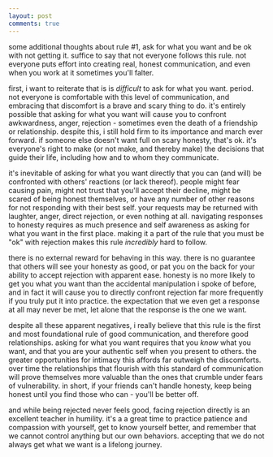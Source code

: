 ```yaml
---
layout: post
comments: true
---
```

some additional thoughts about rule #1, ask for what you want and be ok with not getting it. suffice to say that not everyone follows this rule. not everyone puts effort into creating real, honest communication, and even when you work at it sometimes you'll falter.

first, i want to reiterate that is is _difficult_ to ask for what you want. period. not everyone is comfortable with this level of communication, and embracing that discomfort is a brave and scary thing to do. it's entirely possible that asking for what you want will cause you to confront awkwardness, anger, rejection - sometimes even the death of a friendship or relationship. despite this, i still hold firm to its importance and march ever forward. if someone else doesn't want full on scary honesty, that's ok. it's everyone's right to make (or not make, and thereby make) the decisions that guide their life, including how and to whom they communicate.

it's inevitable of asking for what you want directly that you can (and will) be confronted with others' reactions (or lack thereof). people might fear causing pain, might not trust that you'll accept their decline, might be scared of being honest themselves, or have any number of other reasons for not responding with their best self. your requests may be returned with laughter, anger, direct rejection, or even nothing at all. navigating responses to honesty requires as much presence and self awareness as asking for what you want in the first place. making it a part of the rule that you must be "ok" with rejection makes this rule _incredibly_ hard to follow.

there is no external reward for behaving in this way. there is no guarantee that others will see your honesty as good, or pat you on the back for your ability to accept rejection with apparent ease. honesty is no more likely to get you what you want than the accidental manipulation i spoke of before, and in fact it will cause you to directly confront rejection far more frequently if you truly put it into practice. the expectation that we even get a response at all may never be met, let alone that the response is the one we want.

despite all these apparent negatives, i really believe that this rule is the first and most foundational rule of good communication, and therefore good relationships. asking for what you want requires that you _know_ what you want, and that you are your authentic self when you present to others. the greater opportunities for intimacy this affords far outweigh the discomforts. over time the relationships that flourish with this standard of communication will prove themselves more valuable than the ones that crumble under fears of vulnerability. in short, if your friends can't handle honesty, keep being honest until you find those who can - you'll be better off.

and while being rejected never feels good, facing rejection directly is an excellent teacher in humility. it's a a great time to practice patience and compassion with yourself, get to know yourself better, and remember that we cannot control anything but our own behaviors. accepting that we do not always get what we want is a lifelong journey.
